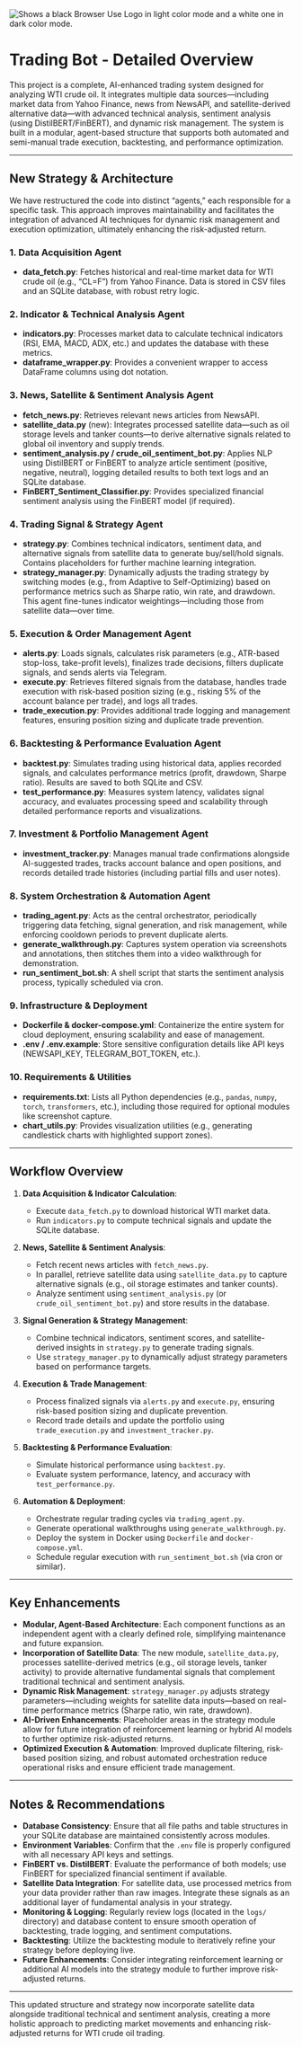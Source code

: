 <picture>
  <source media="(prefers-color-scheme: dark)" srcset="data/Botpic.jpeg">
  <source media="(prefers-color-scheme: light)" srcset="data/Botpic.jpeg">
  <img alt="Shows a black Browser Use Logo in light color mode and a white one in dark color mode." src="./static/browser-use.png"  width="full">
</picture>

# Trading Bot - Detailed Overview

This project is a complete, AI-enhanced trading system designed for analyzing WTI crude oil. It integrates multiple data sources—including market data from Yahoo Finance, news from NewsAPI, and satellite-derived alternative data—with advanced technical analysis, sentiment analysis (using DistilBERT/FinBERT), and dynamic risk management. The system is built in a modular, agent-based structure that supports both automated and semi-manual trade execution, backtesting, and performance optimization.

---

## New Strategy & Architecture

We have restructured the code into distinct “agents,” each responsible for a specific task. This approach improves maintainability and facilitates the integration of advanced AI techniques for dynamic risk management and execution optimization, ultimately enhancing the risk-adjusted return.

### 1. Data Acquisition Agent
- **data_fetch.py**: Fetches historical and real-time market data for WTI crude oil (e.g., “CL=F”) from Yahoo Finance. Data is stored in CSV files and an SQLite database, with robust retry logic.

### 2. Indicator & Technical Analysis Agent
- **indicators.py**: Processes market data to calculate technical indicators (RSI, EMA, MACD, ADX, etc.) and updates the database with these metrics.
- **dataframe_wrapper.py**: Provides a convenient wrapper to access DataFrame columns using dot notation.

### 3. News, Satellite & Sentiment Analysis Agent
- **fetch_news.py**: Retrieves relevant news articles from NewsAPI.
- **satellite_data.py** (new): Integrates processed satellite data—such as oil storage levels and tanker counts—to derive alternative signals related to global oil inventory and supply trends.
- **sentiment_analysis.py / crude_oil_sentiment_bot.py**: Applies NLP using DistilBERT or FinBERT to analyze article sentiment (positive, negative, neutral), logging detailed results to both text logs and an SQLite database.
- **FinBERT_Sentiment_Classifier.py**: Provides specialized financial sentiment analysis using the FinBERT model (if required).

### 4. Trading Signal & Strategy Agent
- **strategy.py**: Combines technical indicators, sentiment data, and alternative signals from satellite data to generate buy/sell/hold signals. Contains placeholders for further machine learning integration.
- **strategy_manager.py**: Dynamically adjusts the trading strategy by switching modes (e.g., from Adaptive to Self-Optimizing) based on performance metrics such as Sharpe ratio, win rate, and drawdown. This agent fine-tunes indicator weightings—including those from satellite data—over time.

### 5. Execution & Order Management Agent
- **alerts.py**: Loads signals, calculates risk parameters (e.g., ATR-based stop-loss, take-profit levels), finalizes trade decisions, filters duplicate signals, and sends alerts via Telegram.
- **execute.py**: Retrieves filtered signals from the database, handles trade execution with risk-based position sizing (e.g., risking 5% of the account balance per trade), and logs all trades.
- **trade_execution.py**: Provides additional trade logging and management features, ensuring position sizing and duplicate trade prevention.

### 6. Backtesting & Performance Evaluation Agent
- **backtest.py**: Simulates trading using historical data, applies recorded signals, and calculates performance metrics (profit, drawdown, Sharpe ratio). Results are saved to both SQLite and CSV.
- **test_performance.py**: Measures system latency, validates signal accuracy, and evaluates processing speed and scalability through detailed performance reports and visualizations.

### 7. Investment & Portfolio Management Agent
- **investment_tracker.py**: Manages manual trade confirmations alongside AI-suggested trades, tracks account balance and open positions, and records detailed trade histories (including partial fills and user notes).

### 8. System Orchestration & Automation Agent
- **trading_agent.py**: Acts as the central orchestrator, periodically triggering data fetching, signal generation, and risk management, while enforcing cooldown periods to prevent duplicate alerts.
- **generate_walkthrough.py**: Captures system operation via screenshots and annotations, then stitches them into a video walkthrough for demonstration.
- **run_sentiment_bot.sh**: A shell script that starts the sentiment analysis process, typically scheduled via cron.

### 9. Infrastructure & Deployment
- **Dockerfile & docker-compose.yml**: Containerize the entire system for cloud deployment, ensuring scalability and ease of management.
- **.env / .env.example**: Store sensitive configuration details like API keys (NEWSAPI_KEY, TELEGRAM_BOT_TOKEN, etc.).

### 10. Requirements & Utilities
- **requirements.txt**: Lists all Python dependencies (e.g., `pandas`, `numpy`, `torch`, `transformers`, etc.), including those required for optional modules like screenshot capture.
- **chart_utils.py**: Provides visualization utilities (e.g., generating candlestick charts with highlighted support zones).

---

## Workflow Overview

1. **Data Acquisition & Indicator Calculation**:
   - Execute `data_fetch.py` to download historical WTI market data.
   - Run `indicators.py` to compute technical signals and update the SQLite database.

2. **News, Satellite & Sentiment Analysis**:
   - Fetch recent news articles with `fetch_news.py`.
   - In parallel, retrieve satellite data using `satellite_data.py` to capture alternative signals (e.g., oil storage estimates and tanker counts).
   - Analyze sentiment using `sentiment_analysis.py` (or `crude_oil_sentiment_bot.py`) and store results in the database.

3. **Signal Generation & Strategy Management**:
   - Combine technical indicators, sentiment scores, and satellite-derived insights in `strategy.py` to generate trading signals.
   - Use `strategy_manager.py` to dynamically adjust strategy parameters based on performance targets.

4. **Execution & Trade Management**:
   - Process finalized signals via `alerts.py` and `execute.py`, ensuring risk-based position sizing and duplicate prevention.
   - Record trade details and update the portfolio using `trade_execution.py` and `investment_tracker.py`.

5. **Backtesting & Performance Evaluation**:
   - Simulate historical performance using `backtest.py`.
   - Evaluate system performance, latency, and accuracy with `test_performance.py`.

6. **Automation & Deployment**:
   - Orchestrate regular trading cycles via `trading_agent.py`.
   - Generate operational walkthroughs using `generate_walkthrough.py`.
   - Deploy the system in Docker using `Dockerfile` and `docker-compose.yml`.
   - Schedule regular execution with `run_sentiment_bot.sh` (via cron or similar).

---

## Key Enhancements

- **Modular, Agent-Based Architecture**: Each component functions as an independent agent with a clearly defined role, simplifying maintenance and future expansion.
- **Incorporation of Satellite Data**: The new module, `satellite_data.py`, processes satellite-derived metrics (e.g., oil storage levels, tanker activity) to provide alternative fundamental signals that complement traditional technical and sentiment analysis.
- **Dynamic Risk Management**: `strategy_manager.py` adjusts strategy parameters—including weights for satellite data inputs—based on real-time performance metrics (Sharpe ratio, win rate, drawdown).
- **AI-Driven Enhancements**: Placeholder areas in the strategy module allow for future integration of reinforcement learning or hybrid AI models to further optimize risk-adjusted returns.
- **Optimized Execution & Automation**: Improved duplicate filtering, risk-based position sizing, and robust automated orchestration reduce operational risks and ensure efficient trade management.

---

## Notes & Recommendations

- **Database Consistency**: Ensure that all file paths and table structures in your SQLite database are maintained consistently across modules.
- **Environment Variables**: Confirm that the `.env` file is properly configured with all necessary API keys and settings.
- **FinBERT vs. DistilBERT**: Evaluate the performance of both models; use FinBERT for specialized financial sentiment if available.
- **Satellite Data Integration**: For satellite data, use processed metrics from your data provider rather than raw images. Integrate these signals as an additional layer of fundamental analysis in your strategy.
- **Monitoring & Logging**: Regularly review logs (located in the `logs/` directory) and database content to ensure smooth operation of backtesting, trade logging, and sentiment computations.
- **Backtesting**: Utilize the backtesting module to iteratively refine your strategy before deploying live.
- **Future Enhancements**: Consider integrating reinforcement learning or additional AI models into the strategy module to further improve risk-adjusted returns.

---

This updated structure and strategy now incorporate satellite data alongside traditional technical and sentiment analysis, creating a more holistic approach to predicting market movements and enhancing risk-adjusted returns for WTI crude oil trading.
